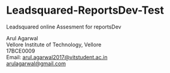 # Leadsquared-ReportsDev-Test

Leadsquared online Assesment for reportsDev

Arul Agarwal<br>
Vellore Institute of Technology, Vellore<br>
17BCE0009<br>
Email: <a href= "mailto:arul.agarwal2017@vitstudent.ac.in">arul.agarwal2017@vitstudent.ac.in</a><br>
       <a href= "mailto:arulagarwal@gmail.com">arulagarwal@gmail.com</a><br>
